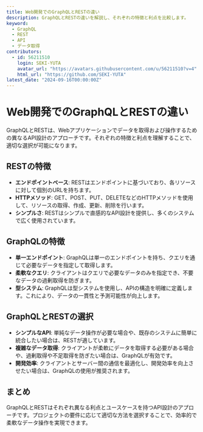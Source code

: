 ```yaml
---
title: Web開発でのGraphQLとRESTの違い
description: GraphQLとRESTの違いを解説し、それぞれの特徴と利点を比較します。
keyword:
  - GraphQL
  - REST
  - API
  - データ取得
contributors:
  - id: 56211510
    login: SEKI-YUTA
    avatar_url: "https://avatars.githubusercontent.com/u/56211510?v=4"
    html_url: "https://github.com/SEKI-YUTA"
latest_date: "2024-09-16T00:00:00Z"
---
```


# Web開発でのGraphQLとRESTの違い

GraphQLとRESTは、Webアプリケーションでデータを取得および操作するための異なるAPI設計のアプローチです。それぞれの特徴と利点を理解することで、適切な選択が可能になります。

## RESTの特徴

- **エンドポイントベース**: RESTはエンドポイントに基づいており、各リソースに対して個別のURLを持ちます。
- **HTTPメソッド**: GET、POST、PUT、DELETEなどのHTTPメソッドを使用して、リソースの取得、作成、更新、削除を行います。
- **シンプルさ**: RESTはシンプルで直感的なAPI設計を提供し、多くのシステムで広く使用されています。

## GraphQLの特徴

- **単一エンドポイント**: GraphQLは単一のエンドポイントを持ち、クエリを通じて必要なデータを指定して取得します。
- **柔軟なクエリ**: クライアントはクエリで必要なデータのみを指定でき、不要なデータの過剰取得を防ぎます。
- **型システム**: GraphQLは型システムを使用し、APIの構造を明確に定義します。これにより、データの一貫性と予測可能性が向上します。

## GraphQLとRESTの選択

- **シンプルなAPI**: 単純なデータ操作が必要な場合や、既存のシステムに簡単に統合したい場合は、RESTが適しています。
- **複雑なデータ取得**: クライアントが柔軟にデータを取得する必要がある場合や、過剰取得や不足取得を防ぎたい場合は、GraphQLが有効です。
- **開発効率**: クライアントとサーバー間の通信を最適化し、開発効率を向上させたい場合は、GraphQLの使用が推奨されます。

## まとめ

GraphQLとRESTはそれぞれ異なる利点とユースケースを持つAPI設計のアプローチです。プロジェクトの要件に応じて適切な方法を選択することで、効率的で柔軟なデータ操作を実現できます。
